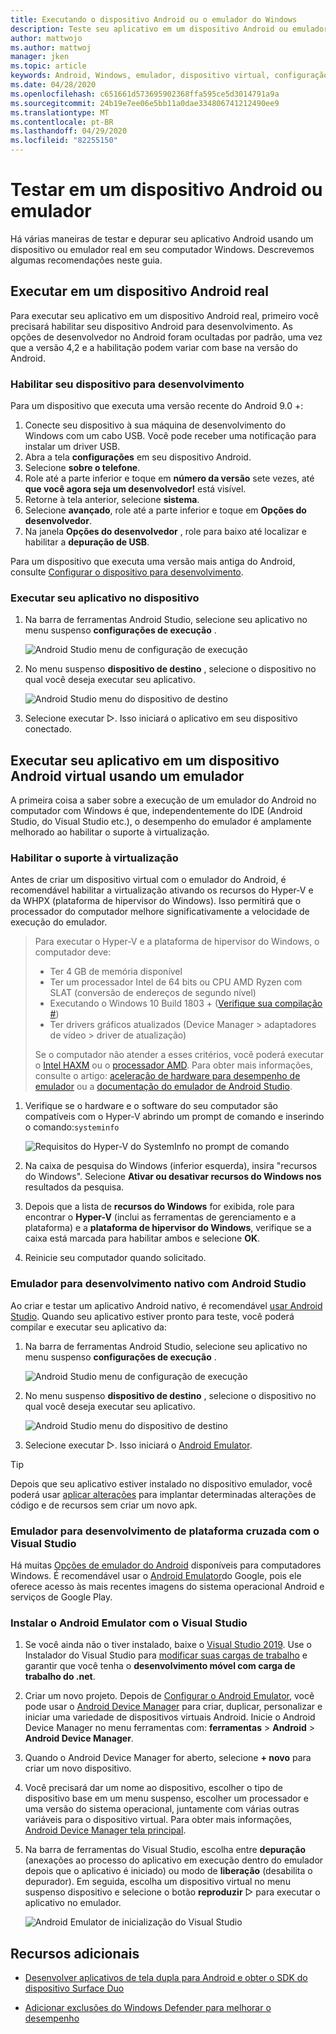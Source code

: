 ```yaml
---
title: Executando o dispositivo Android ou o emulador do Windows
description: Teste seu aplicativo em um dispositivo Android ou emulador do Windows e habilite a virtualização com o Hyper-v e a WHPX (plataforma de hipervisor do Windows).
author: mattwojo
ms.author: mattwoj
manager: jken
ms.topic: article
keywords: Android, Windows, emulador, dispositivo virtual, configuração do dispositivo, habilitar dispositivo, desenvolvedor, configuração, virtualização, Visual Studio, Hyper-v, Intel, haxm, AMD, plataforma de hipervisor do Windows, WHPX
ms.date: 04/28/2020
ms.openlocfilehash: c651661d573695902368ffa595ce5d3014791a9a
ms.sourcegitcommit: 24b19e7ee06e5bb11a0dae334806741212490ee9
ms.translationtype: MT
ms.contentlocale: pt-BR
ms.lasthandoff: 04/29/2020
ms.locfileid: "82255150"
---
```

# <a name="test-on-an-android-device-or-emulator"></a>Testar em um dispositivo Android ou emulador

Há várias maneiras de testar e depurar seu aplicativo Android usando um dispositivo ou emulador real em seu computador Windows. Descrevemos algumas recomendações neste guia.

## <a name="run-on-a-real-android-device"></a>Executar em um dispositivo Android real

Para executar seu aplicativo em um dispositivo Android real, primeiro você precisará habilitar seu dispositivo Android para desenvolvimento. As opções de desenvolvedor no Android foram ocultadas por padrão, uma vez que a versão 4,2 e a habilitação podem variar com base na versão do Android.

### <a name="enable-your-device-for-development"></a>Habilitar seu dispositivo para desenvolvimento

Para um dispositivo que executa uma versão recente do Android 9.0 +:

1. Conecte seu dispositivo à sua máquina de desenvolvimento do Windows com um cabo USB. Você pode receber uma notificação para instalar um driver USB.
2. Abra a tela **configurações** em seu dispositivo Android.
3. Selecione **sobre o telefone**.
4. Role até a parte inferior e toque em **número da versão** sete vezes, até **que você agora seja um desenvolvedor!** está visível.
5. Retorne à tela anterior, selecione **sistema**.
6. Selecione **avançado**, role até a parte inferior e toque em **Opções do desenvolvedor**.
7. Na janela **Opções do desenvolvedor** , role para baixo até localizar e habilitar a **depuração de USB**.

Para um dispositivo que executa uma versão mais antiga do Android, consulte [Configurar o dispositivo para desenvolvimento](https://docs.microsoft.com/xamarin/android/get-started/installation/set-up-device-for-development).

### <a name="run-your-app-on-the-device"></a>Executar seu aplicativo no dispositivo

1. Na barra de ferramentas Android Studio, selecione seu aplicativo no menu suspenso **configurações de execução** .

    ![Android Studio menu de configuração de execução](../images/android-run-config-menu.png)

2. No menu suspenso **dispositivo de destino** , selecione o dispositivo no qual você deseja executar seu aplicativo.

    ![Android Studio menu do dispositivo de destino](../images/android-target-device-menu.png)

3. Selecione executar ▷. Isso iniciará o aplicativo em seu dispositivo conectado.

## <a name="run-your-app-on-a-virtual-android-device-using-an-emulator"></a>Executar seu aplicativo em um dispositivo Android virtual usando um emulador

A primeira coisa a saber sobre a execução de um emulador do Android no computador com Windows é que, independentemente do IDE (Android Studio, do Visual Studio etc.), o desempenho do emulador é amplamente melhorado ao habilitar o suporte à virtualização.

### <a name="enable-virtualization-support"></a>Habilitar o suporte à virtualização

Antes de criar um dispositivo virtual com o emulador do Android, é recomendável habilitar a virtualização ativando os recursos do Hyper-V e da WHPX (plataforma de hipervisor do Windows). Isso permitirá que o processador do computador melhore significativamente a velocidade de execução do emulador.

> Para executar o Hyper-V e a plataforma de hipervisor do Windows, o computador deve:
>
> * Ter 4 GB de memória disponível
> * Ter um processador Intel de 64 bits ou CPU AMD Ryzen com SLAT (conversão de endereços de segundo nível)
> * Executando o Windows 10 Build 1803 + ([Verifique sua compilação #](ms-settings:about))
> * Ter drivers gráficos atualizados (Device Manager > adaptadores de vídeo > driver de atualização)
>
> Se o computador não atender a esses critérios, você poderá executar o [Intel HAXM](https://github.com/intel/haxm/wiki/Installation-Instructions-on-Windows) ou o [processador AMD](https://github.com/google/android-emulator-hypervisor-driver-for-amd-processors). Para obter mais informações, consulte o artigo: [aceleração de hardware para desempenho de emulador](https://docs.microsoft.com/xamarin/android/get-started/installation/android-emulator/hardware-acceleration) ou a [documentação do emulador de Android Studio](https://developer.android.com/studio/run/emulator).

1. Verifique se o hardware e o software do seu computador são compatíveis com o Hyper-V abrindo um prompt de comando e inserindo o comando:`systeminfo`

    ![Requisitos do Hyper-V do SystemInfo no prompt de comando](../images/systeminfo.png)

2. Na caixa de pesquisa do Windows (inferior esquerda), insira "recursos do Windows". Selecione **Ativar ou desativar recursos do Windows nos** resultados da pesquisa.

3. Depois que a lista de **recursos do Windows** for exibida, role para encontrar o **Hyper-V** (inclui as ferramentas de gerenciamento e a plataforma) e a **plataforma de hipervisor do Windows**, verifique se a caixa está marcada para habilitar ambos e selecione **OK**.

4. Reinicie seu computador quando solicitado.

### <a name="emulator-for-native-development-with-android-studio"></a>Emulador para desenvolvimento nativo com Android Studio

Ao criar e testar um aplicativo Android nativo, é recomendável [usar Android Studio](./native-android.md). Quando seu aplicativo estiver pronto para teste, você poderá compilar e executar seu aplicativo da:

1. Na barra de ferramentas Android Studio, selecione seu aplicativo no menu suspenso **configurações de execução** .

    ![Android Studio menu de configuração de execução](../images/android-run-config-menu.png)

2. No menu suspenso **dispositivo de destino** , selecione o dispositivo no qual você deseja executar seu aplicativo.

    ![Android Studio menu do dispositivo de destino](../images/android-target-device-menu.png)

3. Selecione executar ▷. Isso iniciará o [Android Emulator](https://developer.android.com/studio/run/emulator).

> [!TIP]
> Depois que seu aplicativo estiver instalado no dispositivo emulador, você poderá usar [aplicar alterações](https://developer.android.com/studio/run#apply-changes) para implantar determinadas alterações de código e de recursos sem criar um novo apk.

### <a name="emulator-for-cross-platform-development-with-visual-studio"></a>Emulador para desenvolvimento de plataforma cruzada com o Visual Studio

Há muitas [Opções de emulador do Android](https://www.androidauthority.com/best-android-emulators-for-pc-655308/) disponíveis para computadores Windows. É recomendável usar o [Android Emulator](https://developer.android.com/studio/run/emulator)do Google, pois ele oferece acesso às mais recentes imagens do sistema operacional Android e serviços de Google Play.

### <a name="install-android-emulator-with-visual-studio"></a>Instalar o Android Emulator com o Visual Studio

1. Se você ainda não o tiver instalado, baixe o [Visual Studio 2019](https://visualstudio.microsoft.com/downloads/). Use o Instalador do Visual Studio para [modificar suas cargas de trabalho](https://docs.microsoft.com/visualstudio/install/modify-visual-studio?view=vs-2019#modify-workloads) e garantir que você tenha o **desenvolvimento móvel com carga de trabalho do .net**.

2. Criar um novo projeto. Depois de [Configurar o Android Emulator](https://docs.microsoft.com/xamarin/android/get-started/installation/android-emulator/), você pode usar o [Android Device Manager](https://docs.microsoft.com/xamarin/android/get-started/installation/android-emulator/device-manager?tabs=windows&pivots=windows#requirements) para criar, duplicar, personalizar e iniciar uma variedade de dispositivos virtuais Android. Inicie o Android Device Manager no menu ferramentas com: **ferramentas** > **Android** > **Android Device Manager**.

3. Quando o Android Device Manager for aberto, selecione **+ novo** para criar um novo dispositivo.

4. Você precisará dar um nome ao dispositivo, escolher o tipo de dispositivo base em um menu suspenso, escolher um processador e uma versão do sistema operacional, juntamente com várias outras variáveis para o dispositivo virtual. Para obter mais informações, [Android Device Manager tela principal](https://docs.microsoft.com/xamarin/android/get-started/installation/android-emulator/device-manager?tabs=windows&pivots=windows#main-screen).

5. Na barra de ferramentas do Visual Studio, escolha entre **depuração** (anexações ao processo do aplicativo em execução dentro do emulador depois que o aplicativo é iniciado) ou modo de **liberação** (desabilita o depurador). Em seguida, escolha um dispositivo virtual no menu suspenso dispositivo e selecione o botão **reproduzir** ▷ para executar o aplicativo no emulador.

    ![Android Emulator de inicialização do Visual Studio](../images/vs-target-device-menu.png)

## <a name="additional-resources"></a>Recursos adicionais

- [Desenvolver aplicativos de tela dupla para Android e obter o SDK do dispositivo Surface Duo](https://docs.microsoft.com/dual-screen/android/)

- [Adicionar exclusões do Windows Defender para melhorar o desempenho](defender-settings.md)
